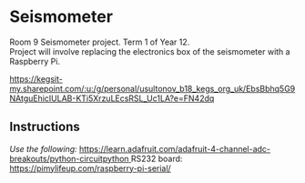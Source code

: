 # Seismometer
 Room 9 Seismometer project. Term 1 of Year 12.  
 Project will involve replacing the electronics box of the seismometer with a Raspberry Pi.
   
 https://kegsit-my.sharepoint.com/:u:/g/personal/usultonov_b18_kegs_org_uk/EbsBbhq5G9NAtguEhicIULAB-KTi5XrzuLEcsRSL_Uc1LA?e=FN42dq  
## Instructions
 *Use the following:* [https://learn.adafruit.com/adafruit-4-channel-adc-breakouts/python-circuitpython  ](https://learn.adafruit.com/adafruit-4-channel-adc-breakouts/python-circuitpython#python-installation-of-ads1x15-library-2997261)
 RS232 board: https://pimylifeup.com/raspberry-pi-serial/
